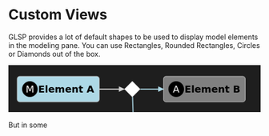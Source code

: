# Custom Views

GLSP provides a lot of default shapes to be used to display model elements in the modeling pane. You can use Rectangles, Rounded Rectangles, Circles or Diamonds out of the box.

<img src="./images/default_elements.png" />

 But in some 